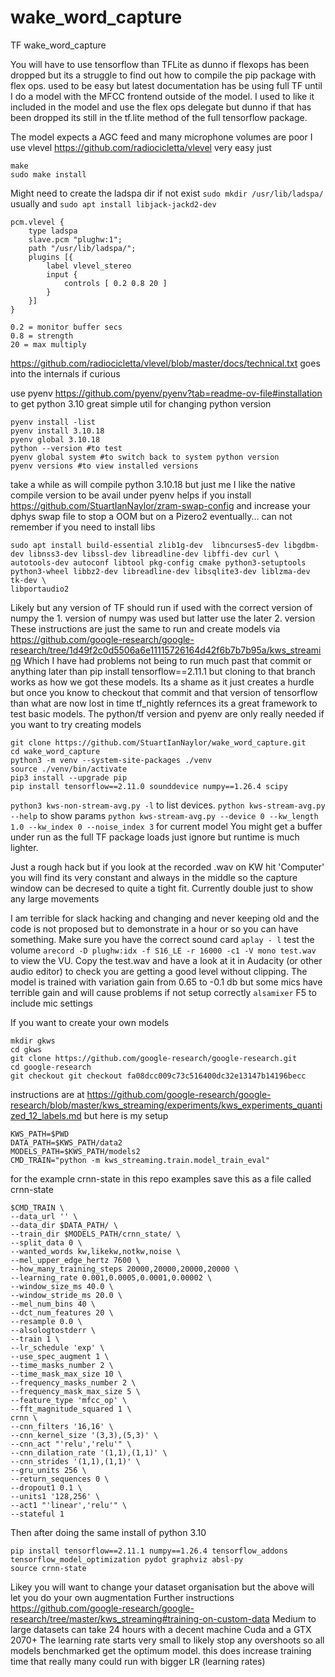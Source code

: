 # wake_word_capture
TF wake_word_capture

You will have to use tensorflow than TFLite as dunno if flexops has been dropped but its a struggle to find out how to compile the pip package with flex ops.
used to be easy but latest documentation has be using full TF until I do a model with the MFCC frontend outside of the model.
I used to like it included in the model and use the flex ops delegate but dunno if that has been dropped its still in the tf.lite method of the full tensorflow package.

The model expects a AGC feed and many microphone volumes are poor I use vlevel
https://github.com/radiocicletta/vlevel
very easy just
```
make
sudo make install
```
Might need to create the ladspa dir if not exist `sudo mkdir /usr/lib/ladspa/` usually and `sudo apt install libjack-jackd2-dev`
```
pcm.vlevel {
    type ladspa
    slave.pcm "plughw:1";
    path "/usr/lib/ladspa/";
    plugins [{
        label vlevel_stereo
        input {
            controls [ 0.2 0.8 20 ]
        }
    }]
}

0.2 = monitor buffer secs
0.8 = strength
20 = max multiply
```
https://github.com/radiocicletta/vlevel/blob/master/docs/technical.txt goes into the internals if curious

use pyenv https://github.com/pyenv/pyenv?tab=readme-ov-file#installation to get python 3.10
great simple util for changing python version
```
pyenv install -list
pyenv install 3.10.18
pyenv global 3.10.18
python --version #to test
pyenv global system #to switch back to system python version
pyenv versions #to view installed versions
```
take a while as will compile python 3.10.18 but just me I like the native compile version to be avail under pyenv
helps if you install https://github.com/StuartIanNaylor/zram-swap-config and increase your dphys swap file to stop a OOM but on a Pizero2 eventually...
can not remember if you need to install libs
```
sudo apt install build-essential zlib1g-dev  libncurses5-dev libgdbm-dev libnss3-dev libssl-dev libreadline-dev libffi-dev curl \
autotools-dev autoconf libtool pkg-config cmake python3-setuptools python3-wheel libbz2-dev libreadline-dev libsqlite3-dev liblzma-dev tk-dev \
libportaudio2
```
Likely but any version of TF should run if used with the correct version of numpy the 1. version of numpy was used but latter use the later 2. version
These instructions are just the same to run and create models via https://github.com/google-research/google-research/tree/1d49f2c0d5506a6e11115726164d42f6b7b7b95a/kws_streaming
Which I have had problems not being to run much past that commit or anything later than pip install tensorflow==2.11.1 but cloning to that branch works as how we got these models.
Its a shame as it just creates a hurdle but once you know to checkout that commit and that version of tensorflow than what are now lost in time tf_nightly refernces its a great framework to test basic models.
The python/tf version and pyenv are only really needed if you want to try creating models

```
git clone https://github.com/StuartIanNaylor/wake_word_capture.git
cd wake_word_capture
python3 -m venv --system-site-packages ./venv
source ./venv/bin/activate
pip3 install --upgrade pip
pip install tensorflow==2.11.0 sounddevice numpy==1.26.4 scipy
```

`python3 kws-non-stream-avg.py -l` to list devices.
`python kws-stream-avg.py --help` to show params
`python kws-stream-avg.py --device 0 --kw_length 1.0 --kw_index 0 --noise_index 3` for current model
You might get a buffer under run as the full TF package loads just ignore but runtime is much lighter.


Just a rough hack but if you look at the recorded .wav on KW hit 'Computer' you will find its very constant and always in the middle so the capture window can be decresed to quite a tight fit.
Currently double just to show any large movements

I am terrible for slack hacking and changing and never keeping old and the code is not proposed but to demonstrate in a hour or so you can have something.
Make sure you have the correct sound card `aplay - l` test the volume `arecord -D plughw:idx -f S16_LE -r 16000 -c1 -V mono test.wav` to view the VU.
Copy the test.wav and have a look at it in Audacity (or other audio editor) to check you are getting a good level without clipping.
The model is trained with variation gain from 0.65 to -0.1 db but some mics have terrible gain and will cause problems if not setup correctly `alsamixer` F5 to include mic settings

If you want to create your own models
```
mkdir gkws
cd gkws
git clone https://github.com/google-research/google-research.git
cd google-research
git checkout git checkout fa08dcc009c73c516400dc32e13147b14196becc
```
instructions are at https://github.com/google-research/google-research/blob/master/kws_streaming/experiments/kws_experiments_quantized_12_labels.md but here is my setup
```
KWS_PATH=$PWD
DATA_PATH=$KWS_PATH/data2
MODELS_PATH=$KWS_PATH/models2
CMD_TRAIN="python -m kws_streaming.train.model_train_eval"
```
for the example crnn-state in this repo examples save this as a file called crnn-state
```
$CMD_TRAIN \
--data_url '' \
--data_dir $DATA_PATH/ \
--train_dir $MODELS_PATH/crnn_state/ \
--split_data 0 \
--wanted_words kw,likekw,notkw,noise \
--mel_upper_edge_hertz 7600 \
--how_many_training_steps 20000,20000,20000,20000 \
--learning_rate 0.001,0.0005,0.0001,0.00002 \
--window_size_ms 40.0 \
--window_stride_ms 20.0 \
--mel_num_bins 40 \
--dct_num_features 20 \
--resample 0.0 \
--alsologtostderr \
--train 1 \
--lr_schedule 'exp' \
--use_spec_augment 1 \
--time_masks_number 2 \
--time_mask_max_size 10 \
--frequency_masks_number 2 \
--frequency_mask_max_size 5 \
--feature_type 'mfcc_op' \
--fft_magnitude_squared 1 \
crnn \
--cnn_filters '16,16' \
--cnn_kernel_size '(3,3),(5,3)' \
--cnn_act "'relu','relu'" \
--cnn_dilation_rate '(1,1),(1,1)' \
--cnn_strides '(1,1),(1,1)' \
--gru_units 256 \
--return_sequences 0 \
--dropout1 0.1 \
--units1 '128,256' \
--act1 "'linear','relu'" \
--stateful 1
```
Then after doing the same install of python 3.10
```
pip install tensorflow==2.11.1 numpy==1.26.4 tensorflow_addons tensorflow_model_optimization pydot graphviz absl-py
source crnn-state
```
Likey you will want to change your dataset organisation but the above will let you do your own augmentation
Further instructions https://github.com/google-research/google-research/tree/master/kws_streaming#training-on-custom-data
Medium to large datasets can take 24 hours with a decent machine Cuda and a GTX 2070+
The learning rate starts very small to likely stop any overshoots so all models benchmarked get the optimum model.
this does increase training time that really many could run with bigger LR (learning rates)

